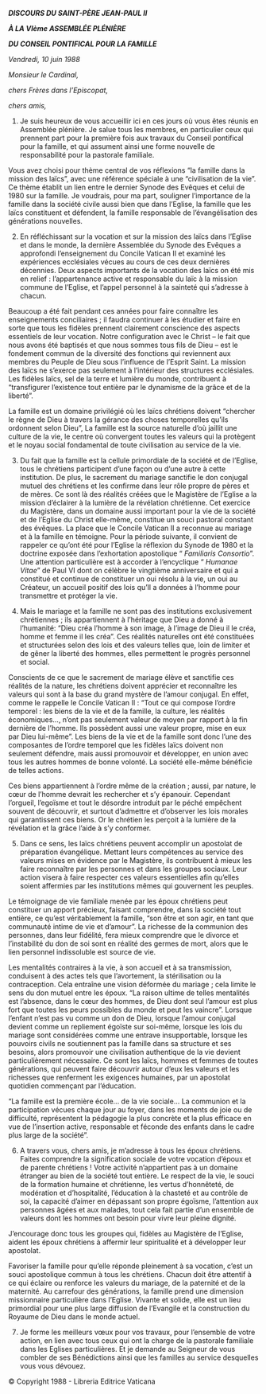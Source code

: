 ***DISCOURS DU SAINT-PÈRE JEAN-PAUL II***

***À LA VIème ASSEMBLÉE PLÉNIÈRE***

***DU CONSEIL PONTIFICAL POUR LA FAMILLE***

*Vendredi, 10 juin 1988*

*Monsieur le Cardinal,*

*chers Frères dans l’Episcopat,*

*chers amis,*

1. Je suis heureux de vous accueillir ici en ces jours où vous êtes réunis en Assemblée plénière. Je salue tous les membres, en particulier ceux qui prennent part pour la première fois aux travaux du Conseil pontifical pour la famille, et qui assument ainsi une forme nouvelle de responsabilité pour la pastorale familiale.

Vous avez choisi pour thème central de vos réflexions “la famille dans la mission des laïcs”, avec une référence spéciale à une “civilisation de la vie”. Ce thème établit un lien entre le dernier Synode des Evêques et celui de 1980 sur la famille. Je voudrais, pour ma part, souligner l’importance de la famille dans la société civile aussi bien que dans l’Eglise, la famille que les laïcs constituent et défendent, la famille responsable de l’évangélisation des générations nouvelles.

2. En réfléchissant sur la vocation et sur la mission des laïcs dans l’Eglise et dans le monde, la dernière Assemblée du Synode des Evêques a approfondi l’enseignement du Concile Vatican II et examiné les expériences ecclésiales vécues au cours de ces deux dernières décennies. Deux aspects importants de la vocation des laïcs on été mis en relief : l’appartenance active et responsable du laïc à la mission commune de l’Eglise, et l’appel personnel à la sainteté qui s’adresse à chacun.

Beaucoup a été fait pendant ces années pour faire connaître les enseignements conciliaires ; il faudra continuer à les étudier et faire en sorte que tous les fidèles prennent clairement conscience des aspects essentiels de leur vocation. Notre configuration avec le Christ – le fait que nous avons été baptisés et que nous sommes tous fils de Dieu – est le fondement commun de la diversité des fonctions qui reviennent aux membres du Peuple de Dieu sous l’influence de l’Esprit Saint. La mission des laïcs ne s’exerce pas seulement à l’intérieur des structures ecclésiales. Les fidèles laïcs, sel de la terre et lumière du monde, contribuent à “transfigurer l’existence tout entière par le dynamisme de la grâce et de la liberté”.

La famille est un domaine privilégié où les laïcs chrétiens doivent “chercher le règne de Dieu à travers la gérance des choses temporelles qu’ils ordonnent selon Dieu”, La famille est la source naturelle d’où jaillit une culture de la vie, le centre où convergent toutes les valeurs qui la protègent et le noyau social fondamental de toute civilisation au service de la vie.

3. Du fait que la famille est la cellule primordiale de la société et de l’Eglise, tous le chrétiens participent d’une façon ou d’une autre à cette institution. De plus, le sacrement du mariage sanctifie le don conjugal mutuel des chrétiens et les confirme dans leur rôle propre de pères et de mères. Ce sont là des réalités créées que le Magistère de l’Eglise a la mission d’éclairer à la lumière de la révélation chrétienne. Cet exercice du Magistère, dans un domaine aussi important pour la vie de la société et de l’Eglise du Christ elle-même, constitue un souci pastoral constant des évêques. La place que le Concile Vatican II a reconnue au mariage et à la famille en témoigne. Pour la période suivante, il convient de rappeler ce qu’ont été pour l’Eglise la réflexion du Synode de 1980 et la doctrine exposée dans l’exhortation apostolique “ *Familiaris Consortio*”. Une attention particulière est à accorder à l’encyclique “ *Humanae Vitae*” de Paul VI dont on célèbre le vingtième anniversaire et qui a constitué et continue de constituer un oui résolu à la vie, un oui au Créateur, un accueil positif des lois qu’Il a données à l’homme pour transmettre et protéger la vie.

4. Mais le mariage et la famille ne sont pas des institutions exclusivement chrétiennes ; ils appartiennent à l’héritage que Dieu a donné à l’humanité: “Dieu créa l’homme à son image, à l’image de Dieu il le créa, homme et femme il les créa”. Ces réalités naturelles ont été constituées et structurées selon des lois et des valeurs telles que, loin de limiter et de gêner la liberté des hommes, elles permettent le progrès personnel et social.

Conscients de ce que le sacrement de mariage élève et sanctifie ces réalités de la nature, les chrétiens doivent apprécier et reconnaître les valeurs qui sont à la base du grand mystère de l’amour conjugal. En effet, comme le rappelle le Concile Vatican II : “Tout ce qui compose l’ordre temporel : les biens de la vie et de la famille, la culture, les réalités économiques..., n’ont pas seulement valeur de moyen par rapport à la fin dernière de l’homme. Ils possèdent aussi une valeur propre, mise en eux par Dieu lui-même”. Les biens de la vie et de la famille sont donc l’une des composantes de l’ordre temporel que les fidèles laïcs doivent non seulement défendre, mais aussi promouvoir et développer, en union avec tous les autres hommes de bonne volonté. La société elle-même bénéficie de telles actions.

Ces biens appartiennent à l’ordre même de la création ; aussi, par nature, le cœur de l’homme devrait les rechercher et s’y épanouir. Cependant l’orgueil, l’egoïsme et tout le désordre introduit par le péché empêchent souvent de découvrir, et surtout d’admettre et d’observer les lois morales qui garantissent ces biens. Or le chrétien les perçoit à la lumière de la révélation et la grâce l’aide à s’y conformer.

5. Dans ce sens, les laïcs chrétiens peuvent accomplir un apostolat de préparation évangélique. Mettant leurs compétences au service des valeurs mises en évidence par le Magistère, ils contribuent à mieux les faire reconnaître par les personnes et dans les groupes sociaux. Leur action visera à faire respecter ces valeurs essentielles afin qu’elles soient affermies par les institutions mêmes qui gouvernent les peuples.

Le témoignage de vie familiale menée par les époux chrétiens peut constituer un apport précieux, faisant comprendre, dans la société tout entière, ce qu’est véritablement la famille, “son être et son agir, en tant que communauté intime de vie et d’amour”. La richesse de la communion des personnes, dans leur fidélité, fera mieux comprendre que le divorce et l’instabilité du don de soi sont en réalité des germes de mort, alors que le lien personnel indissoluble est source de vie.

Les mentalités contraires à la vie, à son accueil et à sa transmission, conduisent à des actes tels que l’avortement, la stérilisation ou la contraception. Cela entraîne une vision déformée du mariage ; cela limite le sens du don mutuel entre les époux. “La raison ultime de telles mentalités est l’absence, dans le cœur des hommes, de Dieu dont seul l’amour est plus fort que toutes les peurs possibles du monde et peut les vaincre”. Lorsque l’enfant n’est pas vu comme un don de Dieu, lorsque l’amour conjugal devient comme un repliement égoïste sur soi-même, lorsque les lois du mariage sont considérées comme une entrave insupportable, lorsque les pouvoirs civils ne soutiennent pas la famille dans sa structure et ses besoins, alors promouvoir une civilisation authentique de la vie devient particulièrement nécessaire. Ce sont les laïcs, hommes et femmes de toutes générations, qui peuvent faire découvrir autour d’eux les valeurs et les richesses que renferment les exigences humaines, par un apostolat quotidien commençant par l’éducation.

“La famille est la première école... de la vie sociale... La communion et la participation vécues chaque jour au foyer, dans les moments de joie ou de difficulté, représentent la pédagogie la plus concrète et la plus efficace en vue de l’insertion active, responsable et féconde des enfants dans le cadre plus large de la société”.

6. A travers vous, chers amis, je m’adresse à tous les époux chrétiens. Faites comprendre la signification sociale de votre vocation d’époux et de parente chrétiens ! Votre activité n’appartient pas à un domaine étranger au bien de la société tout entière. Le respect de la vie, le souci de la formation humaine et chrétienne, les vertus d’honnêteté, de modération et d’hospitalité, l’éducation à la chasteté et au contrôle de soi, la capacité d’aimer en dépassant son propre égoïsme, l’attention aux personnes âgées et aux malades, tout cela fait partie d’un ensemble de valeurs dont les hommes ont besoin pour vivre leur pleine dignité.

J’encourage donc tous les groupes qui, fidèles au Magistère de l’Eglise, aident les époux chrétiens à affermir leur spiritualité et à développer leur apostolat.

Favoriser la famille pour qu’elle réponde pleinement à sa vocation, c’est un souci apostolique commun à tous les chrétiens. Chacun doit être attentif à ce qui éclaire ou renforce les valeurs du mariage, de la paternité et de la maternité. Au carrefour des générations, la famille prend une dimension missionnaire particulière dans l’Eglise. Vivante et solide, elle est un lieu primordial pour une plus large diffusion de l’Evangile et la construction du Royaume de Dieu dans le monde actuel.

7. Je forme les meilleurs vœux pour vos travaux, pour l’ensemble de votre action, en lien avec tous ceux qui ont la charge de la pastorale familiale dans les Eglises particulières. Et je demande au Seigneur de vous combler de ses Bénédictions ainsi que les familles au service desquelles vous vous dévouez.

© Copyright 1988 - Libreria Editrice Vaticana
